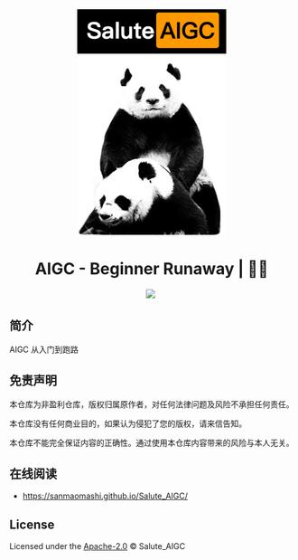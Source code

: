 <div align="center">
  <a href="https://github.com/sanmaomashi/Salute_AIGC">
    <img src="https://raw.githubusercontent.com/sanmaomashi/Salute_AIGC/main/img/1.jpg" height="400">
  </a>
  <h1>AIGC - Beginner Runaway | 🚴‍♂️</h1>
  <img src="https://img.shields.io/github/repo-size/sanmaomashi/Salute_AIGC.svg?label=Repo%20size&style=flat-square" height="20">
  <img src="https://img.shields.io/badge/License-Apache%202.0-purple" data-origin="https://img.shields.io/badge/License-Apache%202.0-blue" alt="">
</div>




## 简介

AIGC 从入门到跑路



## 免责声明

本仓库为非盈利仓库，版权归属原作者，对任何法律问题及风险不承担任何责任。

本仓库没有任何商业目的，如果认为侵犯了您的版权，请来信告知。

本仓库不能完全保证内容的正确性。通过使用本仓库内容带来的风险与本人无关。



## 在线阅读

- https://sanmaomashi.github.io/Salute_AIGC/



## License

Licensed under the [Apache-2.0](http://choosealicense.com/licenses/apache/) © Salute_AIGC

